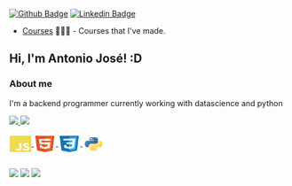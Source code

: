 [![Github Badge](https://img.shields.io/badge/-Github-000?style=flat-square&logo=Github&logoColor=white&link=https://github.com/ajsalmeida)](https://github.com/ajsalmeida)
[![Linkedin Badge](https://img.shields.io/badge/-LinkedIn-blue?style=flat-square&logo=Linkedin&logoColor=white&link=/)](https://www.linkedin.com/in/antoniojosealmeida/)



- [Courses](https://drive.google.com/drive/folders/19nZCwHbRNV9DWRKBPRLhHgDJcxZgaj7s?usp=sharing) 👨🏼‍🏫 - Courses that I've made.
## Hi, I'm Antonio José! :D 

### About me
I'm a backend programmer currently working with datascience and python
 <div>
  <a href="https://github.com/rafaballerini">
  <img height="180em" src="https://github-readme-stats.vercel.app/api?username=rafaballerini&show_icons=true&theme=dracula&include_all_commits=true&count_private=true"/>
  <img height="180em" src="https://github-readme-stats.vercel.app/api/top-langs/?username=rafaballerini&layout=compact&langs_count=7&theme=dracula"/>
</div>
<div style="display: inline_block"><br>
  <img align="center" alt="ajsalmeida-Js" height="30" width="40" src="https://raw.githubusercontent.com/devicons/devicon/master/icons/javascript/javascript-plain.svg">
  <img align="center" alt="ajsalmeida-HTML" height="30" width="40" src="https://raw.githubusercontent.com/devicons/devicon/master/icons/html5/html5-original.svg">
  <img align="center" alt="ajsalmeida-CSS" height="30" width="40" src="https://raw.githubusercontent.com/devicons/devicon/master/icons/css3/css3-original.svg">
  <img align="center" alt="ajsalmeida-Python" height="30" width="40" src="https://raw.githubusercontent.com/devicons/devicon/master/icons/python/python-original.svg">
</div>
  
  ##
 
<div> 
  <a href="https://discord.gg/pDbY76q8Qf" target="_blank"><img src="https://img.shields.io/badge/Discord-7289DA?style=for-the-badge&logo=discord&logoColor=white" target="_blank"></a> 
  <a href = "mailto:ajsalmeida@hotmail.com"><img src="https://img.shields.io/badge/-MAIL-%23333?style=for-the-badge&logo=gmail&logoColor=white" target="_blank"></a>
  <a href="https://www.linkedin.com/in/antoniojosealmeida" target="_blank"><img src="https://img.shields.io/badge/-LinkedIn-%230077B5?style=for-the-badge&logo=linkedin&logoColor=white" target="_blank"></a> 
 

 
</div>

